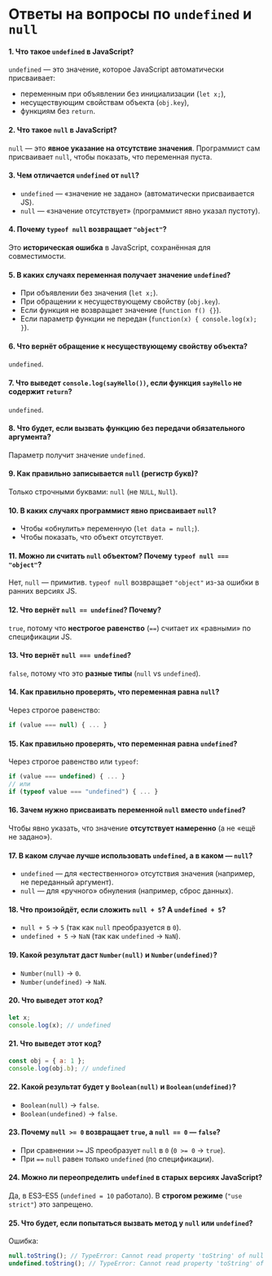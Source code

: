 # Ответы на вопросы по `undefined` и `null`

#### **1. Что такое `undefined` в JavaScript?**
`undefined` — это значение, которое JavaScript автоматически присваивает:
- переменным при объявлении без инициализации (`let x;`),
- несуществующим свойствам объекта (`obj.key`),
- функциям без `return`.

#### **2. Что такое `null` в JavaScript?**
`null` — это **явное указание на отсутствие значения**. Программист сам присваивает `null`, чтобы показать, что переменная пуста.

#### **3. Чем отличается `undefined` от `null`?**
- `undefined` — «значение не задано» (автоматически присваивается JS).
- `null` — «значение отсутствует» (программист явно указал пустоту).

#### **4. Почему `typeof null` возвращает `"object"`?**
Это **историческая ошибка** в JavaScript, сохранённая для совместимости.

#### **5. В каких случаях переменная получает значение `undefined`?**
- При объявлении без значения (`let x;`).
- При обращении к несуществующему свойству (`obj.key`).
- Если функция не возвращает значение (`function f() {}`).
- Если параметр функции не передан (`function(x) { console.log(x); }`).

#### **6. Что вернёт обращение к несуществующему свойству объекта?**
`undefined`.

#### **7. Что выведет `console.log(sayHello())`, если функция `sayHello` не содержит `return`?**
`undefined`.

#### **8. Что будет, если вызвать функцию без передачи обязательного аргумента?**
Параметр получит значение `undefined`.

#### **9. Как правильно записывается `null` (регистр букв)?**
Только строчными буквами: `null` (не `NULL`, `Null`).

#### **10. В каких случаях программист явно присваивает `null`?**
- Чтобы «обнулить» переменную (`let data = null;`).
- Чтобы показать, что объект отсутствует.

#### **11. Можно ли считать `null` объектом? Почему `typeof null === "object"`?**
Нет, `null` — примитив. `typeof null` возвращает `"object"` из-за ошибки в ранних версиях JS.

#### **12. Что вернёт `null == undefined`? Почему?**
`true`, потому что **нестрогое равенство** (`==`) считает их «равными» по спецификации JS.

#### **13. Что вернёт `null === undefined`?**
`false`, потому что это **разные типы** (`null` vs `undefined`).

#### **14. Как правильно проверять, что переменная равна `null`?**
Через строгое равенство:
```javascript
if (value === null) { ... }
```  

#### **15. Как правильно проверять, что переменная равна `undefined`?**
Через строгое равенство или `typeof`:
```javascript
if (value === undefined) { ... }
// или
if (typeof value === "undefined") { ... }
```  

#### **16. Зачем нужно присваивать переменной `null` вместо `undefined`?**
Чтобы явно указать, что значение **отсутствует намеренно** (а не «ещё не задано»).

#### **17. В каком случае лучше использовать `undefined`, а в каком — `null`?**
- `undefined` — для «естественного» отсутствия значения (например, не переданный аргумент).
- `null` — для «ручного» обнуления (например, сброс данных).

#### **18. Что произойдёт, если сложить `null + 5`? А `undefined + 5`?**
- `null + 5` → `5` (так как `null` преобразуется в `0`).
- `undefined + 5` → `NaN` (так как `undefined` → `NaN`).

#### **19. Какой результат даст `Number(null)` и `Number(undefined)`?**
- `Number(null)` → `0`.
- `Number(undefined)` → `NaN`.

#### **20. Что выведет этот код?**
```javascript
let x;
console.log(x); // undefined
```  

#### **21. Что выведет этот код?**
```javascript
const obj = { a: 1 };
console.log(obj.b); // undefined
```  

#### **22. Какой результат будет у `Boolean(null)` и `Boolean(undefined)`?**
- `Boolean(null)` → `false`.
- `Boolean(undefined)` → `false`.

#### **23. Почему `null >= 0` возвращает `true`, а `null == 0` — `false`?**
- При сравнении `>=` JS преобразует `null` в `0` (`0 >= 0` → `true`).
- При `==` `null` равен только `undefined` (по спецификации).

#### **24. Можно ли переопределить `undefined` в старых версиях JavaScript?**
Да, в ES3–ES5 (`undefined = 10` работало). В **строгом режиме** (`"use strict"`) это запрещено.

#### **25. Что будет, если попытаться вызвать метод у `null` или `undefined`?**
Ошибка:

```javascript
null.toString(); // TypeError: Cannot read property 'toString' of null
undefined.toString(); // TypeError: Cannot read property 'toString' of undefined
```  
